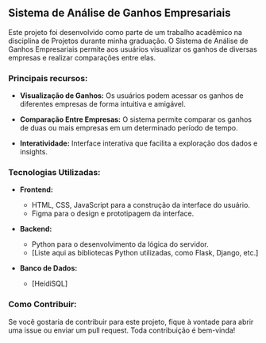 ## Sistema de Análise de Ganhos Empresariais

Este projeto foi desenvolvido como parte de um trabalho acadêmico na disciplina de Projetos durante minha graduação. O Sistema de Análise de Ganhos Empresariais permite aos usuários visualizar os ganhos de diversas empresas e realizar comparações entre elas.

### Principais recursos:

- **Visualização de Ganhos:** Os usuários podem acessar os ganhos de diferentes empresas de forma intuitiva e amigável.
  
- **Comparação Entre Empresas:** O sistema permite comparar os ganhos de duas ou mais empresas em um determinado período de tempo.
  
- **Interatividade:** Interface interativa que facilita a exploração dos dados e insights.

### Tecnologias Utilizadas:

- **Frontend:**
  - HTML, CSS, JavaScript para a construção da interface do usuário.
  - Figma para o design e prototipagem da interface.

- **Backend:**
  - Python para o desenvolvimento da lógica do servidor.
  - [Liste aqui as bibliotecas Python utilizadas, como Flask, Django, etc.]

- **Banco de Dados:**
  - [HeidiSQL]

### Como Contribuir:

Se você gostaria de contribuir para este projeto, fique à vontade para abrir uma issue ou enviar um pull request. Toda contribuição é bem-vinda!
